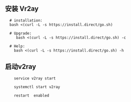 
## 安装 Vr2ay

```shell
  # installation:
  bash <(curl -L -s https://install.direct/go.sh)
  
  # Upgrade:
	 bash <(curl -L -s https://install.direct/go.sh) -c

  # Help:
	bash <(curl -L -s https://install.direct/go.sh) -h

```

## 启动v2ray

```shell
	service v2ray start 
	
	systemctl start v2ray
	
	restart  enabled

```
